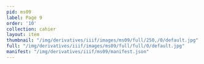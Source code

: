 ```yaml
---
pid: ms09
label: Page 9
order: '10'
collection: cahier
layout: item
thumbnail: "/img/derivatives/iiif/images/ms09/full/250,/0/default.jpg"
full: "/img/derivatives/iiif/images/ms09/full/full/0/default.jpg"
manifest: "/img/derivatives/iiif/ms09/manifest.json"
---
```


